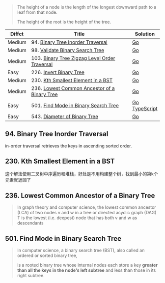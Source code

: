 > The height of a node is the length of the longest downward path to a leaf from that node. 
> 
> The height of the root is the height of the tree.

| Diffct   | Title                                      | Solution                           |
| -------- | ------------------------------------------ | ---------------------------------- |
| Medium   | 94. [Binary Tree Inorder Traversal][binary-tree-inorder-traversal]              | [Go](inorder_travesal.go)             |
| Medium   | 98. [Validate Binary Search Tree](https://leetcode.com/problems/validate-binary-search-tree/)                           | [Go](98.validate-binary-search-tree.go)             |
| Medium   | 103. [Binary Tree Zigzag Level Order Traversal][zigzag-level-order-traversal]   | [Go](binary_tree_zigzag_travelsal.go) |
| Easy     | 226. [Invert Binary Tree](https://leetcode.com/problems/invert-binary-tree/)    | [Go](invert_binary_tree.go)           |
| Medium   | 230. [Kth Smallest Element in a BST](https://leetcode.com/problems/kth-smallest-element-in-a-bst/)                      | [Go](kth_smallest_element_in_a_bst.go)  |
| Medium   | 236. [Lowest Common Ancestor of a Binary Tree](https://leetcode.com/problems/lowest-common-ancestor-of-a-binary-tree/)  | [Go](lca_of_a_binary_tree.go)           |
| Easy     | 501. [Find Mode in Binary Search Tree](https://leetcode.com/problems/find-mode-in-binary-search-tree/)                  | [Go](find_mode.go)<br>[TypeScript](src/tree/find_mode.ts)               |
| Easy     | 543. [Diameter of Binary Tree](https://leetcode.com/problems/diameter-of-binary-tree/)                                  | [Go](diameter_of_binary_tree.go)        |

[binary-tree-inorder-traversal]: https://leetcode.com/problems/binary-tree-inorder-traversal/
[zigzag-level-order-traversal]: https://leetcode.com/problems/binary-tree-zigzag-level-order-traversal/

## 94. Binary Tree Inorder Traversal
in-order traversal retrieves the keys in ascending sorted order.

## 230. Kth Smallest Element in a BST
这个解法使用二叉树中序遍历和堆栈，好处是不用构建整个树，找到最小的第k个元素就返回了

## 236. Lowest Common Ancestor of a Binary Tree
> In graph theory and computer science, the lowest common ancestor (LCA) of two nodes v and w in a tree or directed acyclic graph (DAG) T 
> is the lowest (i.e. deepest) node that has both v and w as descendants

## 501. Find Mode in Binary Search Tree
> In computer science, a binary search tree (BST), also called an ordered or sorted binary tree, 
>
> is a rooted binary tree whose internal nodes each store a key **greater than all the keys in the node's left subtree** and less than those in its right subtree.